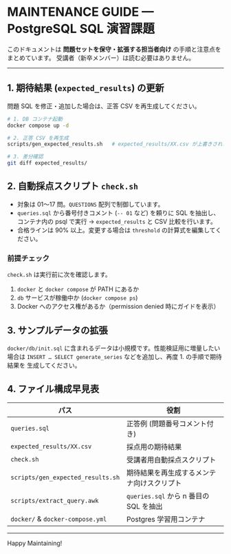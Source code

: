 # MAINTENANCE GUIDE — PostgreSQL SQL 演習課題

このドキュメントは **問題セットを保守・拡張する担当者向け** の手順と注意点をまとめています。
受講者（新卒メンバー）は読む必要はありません。

---

## 1. 期待結果 (`expected_results`) の更新

問題 SQL を修正・追加した場合は、正答 CSV を再生成してください。

```bash
# 1. DB コンテナ起動
docker compose up -d

# 2. 正答 CSV を再生成
scripts/gen_expected_results.sh   # expected_results/XX.csv が上書きされます

# 3. 差分確認
git diff expected_results/
```

## 2. 自動採点スクリプト `check.sh`

* 対象は 01〜17 問。`QUESTIONS` 配列で制御しています。
* `queries.sql` から番号付きコメント (`-- 01` など) を頼りに SQL を抽出し、
  コンテナ内の psql で実行 → `expected_results` と CSV 比較を行います。
* 合格ラインは 90% 以上。変更する場合は `threshold` の計算式を編集してください。

### 前提チェック
`check.sh` は実行前に次を確認します。

1. `docker` と `docker compose` が PATH にあるか
2. `db` サービスが稼働中か (`docker compose ps`)
3. Docker へのアクセス権があるか（permission denied 時にガイドを表示）

## 3. サンプルデータの拡張

`docker/db/init.sql` に含まれるデータは小規模です。性能検証用に増量したい場合は
`INSERT … SELECT generate_series` などを追加し、再度 1. の手順で期待結果を
生成してください。

## 4. ファイル構成早見表

| パス | 役割 |
|------|------|
| `queries.sql` | 正答例 (問題番号コメント付き) |
| `expected_results/XX.csv` | 採点用の期待結果 |
| `check.sh` | 受講者用自動採点スクリプト |
| `scripts/gen_expected_results.sh` | 期待結果を再生成するメンテナ向けスクリプト |
| `scripts/extract_query.awk` | `queries.sql` から n 番目の SQL を抽出 |
| `docker/` & `docker-compose.yml` | Postgres 学習用コンテナ |

---

Happy Maintaining!
